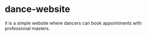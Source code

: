 # dance-website 
it is a simple website where dancers can book appointments with professional masters.
